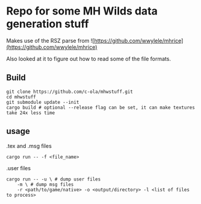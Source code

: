 # Repo for some MH Wilds data generation stuff

Makes use of the RSZ parse from ![https://github.com/wwylele/mhrice](https://github.com/wwylele/mhrice)

Also looked at it to figure out how to read some of the file formats.

## Build

```
git clone https://github.com/c-ola/mhwstuff.git
cd mhwstuff
git submodule update --init
cargo build # optional --release flag can be set, it can make textures take 24x less time
```

## usage

.tex and .msg files
```
cargo run -- -f <file_name>
```

.user files
```
cargo run -- -u \ # dump user files
    -m \ # dump msg files
    -r <path/to/game/native> -o <output/directory> -l <list of files to process>
```
